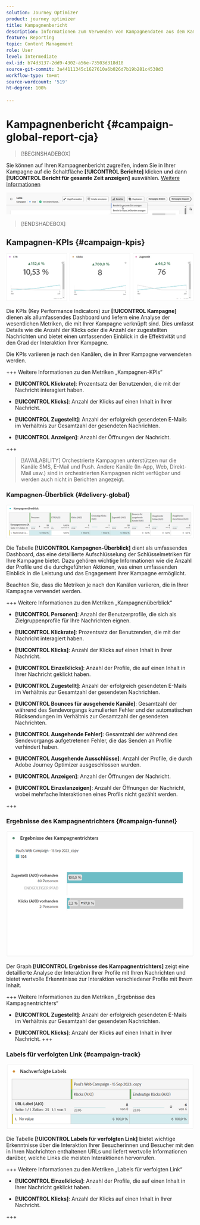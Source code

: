 ```yaml
---
solution: Journey Optimizer
product: journey optimizer
title: Kampagnenbericht
description: Informationen zum Verwenden von Kampagnendaten aus dem Kampagnenbericht
feature: Reporting
topic: Content Management
role: User
level: Intermediate
exl-id: b74d3137-2dd9-4302-a56e-73503d318d18
source-git-commit: 3a44111345c1627610a6b026d7b19b281c4538d3
workflow-type: tm+mt
source-wordcount: '519'
ht-degree: 100%

---
```


# Kampagnenbericht {#campaign-global-report-cja}

>[!BEGINSHADEBOX]

Sie können auf Ihren Kampagnenbericht zugreifen, indem Sie in Ihrer Kampagne auf die Schaltfläche **[!UICONTROL Berichte]** klicken und dann **[!UICONTROL Bericht für gesamte Zeit anzeigen]** auswählen. [Weitere Informationen](report-gs-cja.md)

![](assets/report-access.png)

>[!ENDSHADEBOX]

## Kampagnen-KPIs {#campaign-kpis}

![](assets/cja-email-kpis.png)

Die KPIs (Key Performance Indicators) zur **[!UICONTROL Kampagne]** dienen als allumfassendes Dashboard und liefern eine Analyse der wesentlichen Metriken, die mit Ihrer Kampagne verknüpft sind. Dies umfasst Details wie die Anzahl der Klicks oder die Anzahl der zugestellten Nachrichten und bietet einen umfassenden Einblick in die Effektivität und den Grad der Interaktion Ihrer Kampagne.

Die KPIs variieren je nach den Kanälen, die in Ihrer Kampagne verwendeten werden.

+++ Weitere Informationen zu den Metriken „Kampagnen-KPIs“

* **[!UICONTROL Klickrate]**: Prozentsatz der Benutzenden, die mit der Nachricht interagiert haben.

* **[!UICONTROL Klicks]**: Anzahl der Klicks auf einen Inhalt in Ihrer Nachricht.

* **[!UICONTROL Zugestellt]**: Anzahl der erfolgreich gesendeten E-Mails im Verhältnis zur Gesamtzahl der gesendeten Nachrichten.

* **[!UICONTROL Anzeigen]**: Anzahl der Öffnungen der Nachricht.

+++

>[!AVAILABILITY]
>Orchestrierte Kampagnen unterstützen nur die Kanäle SMS, E-Mail und Push. Andere Kanäle (In-App, Web, Direkt-Mail usw.) sind in orchestrierten Kampagnen nicht verfügbar und werden auch nicht in Berichten angezeigt.

### Kampagnen-Überblick {#delivery-global}

![](assets/cja-campaign-overview.png)

Die Tabelle **[!UICONTROL Kampagnen-Überblick]** dient als umfassendes Dashboard, das eine detaillierte Aufschlüsselung der Schlüsselmetriken für Ihre Kampagne bietet. Dazu gehören wichtige Informationen wie die Anzahl der Profile und die durchgeführten Aktionen, was einen umfassenden Einblick in die Leistung und das Engagement Ihrer Kampagne ermöglicht.

Beachten Sie, dass die Metriken je nach den Kanälen variieren, die in Ihrer Kampagne verwendet werden.

+++ Weitere Informationen zu den Metriken „Kampagnenüberblick“

* **[!UICONTROL Personen]**: Anzahl der Benutzerprofile, die sich als Zielgruppenprofile für Ihre Nachrichten eignen.

* **[!UICONTROL Klickrate]**: Prozentsatz der Benutzenden, die mit der Nachricht interagiert haben.

* **[!UICONTROL Klicks]**: Anzahl der Klicks auf einen Inhalt in Ihrer Nachricht.

* **[!UICONTROL Einzelklicks]**: Anzahl der Profile, die auf einen Inhalt in Ihrer Nachricht geklickt haben.

* **[!UICONTROL Zugestellt]**: Anzahl der erfolgreich gesendeten E-Mails im Verhältnis zur Gesamtzahl der gesendeten Nachrichten.

* **[!UICONTROL Bounces für ausgehende Kanäle]**: Gesamtzahl der während des Sendevorgangs kumulierten Fehler und der automatischen Rücksendungen im Verhältnis zur Gesamtzahl der gesendeten Nachrichten.

* **[!UICONTROL Ausgehende Fehler]**: Gesamtzahl der während des Sendevorgangs aufgetretenen Fehler, die das Senden an Profile verhindert haben.

* **[!UICONTROL Ausgehende Ausschlüsse]**: Anzahl der Profile, die durch Adobe Journey Optimizer ausgeschlossen wurden.

* **[!UICONTROL Anzeigen]**: Anzahl der Öffnungen der Nachricht.

* **[!UICONTROL Einzelanzeigen]**: Anzahl der Öffnungen der Nachricht, wobei mehrfache Interaktionen eines Profils nicht gezählt werden.

+++

### Ergebnisse des Kampagnentrichters {#campaign-funnel}

![](assets/cja-campaign-funnel.png)

Der Graph **[!UICONTROL Ergebnisse des Kampagnentrichters]** zeigt eine detaillierte Analyse der Interaktion Ihrer Profile mit Ihren Nachrichten und bietet wertvolle Erkenntnisse zur Interaktion verschiedener Profile mit Ihrem Inhalt.

+++ Weitere Informationen zu den Metriken „Ergebnisse des Kampagnentrichters“

* **[!UICONTROL Zugestellt]**: Anzahl der erfolgreich gesendeten E-Mails im Verhältnis zur Gesamtzahl der gesendeten Nachrichten.

* **[!UICONTROL Klicks]**: Anzahl der Klicks auf einen Inhalt in Ihrer Nachricht.
+++

### Labels für verfolgten Link {#campaign-track}

![](assets/cja-campaign-tracked-link.png)

Die Tabelle **[!UICONTROL Labels für verfolgten Link]** bietet wichtige Erkenntnisse über die Interaktion Ihrer Besucherinnen und Besucher mit den in Ihren Nachrichten enthaltenen URLs und liefert wertvolle Informationen darüber, welche Links die meisten Interaktionen hervorrufen.

+++ Weitere Informationen zu den Metriken „Labels für verfolgten Link“

* **[!UICONTROL Einzelklicks]**: Anzahl der Profile, die auf einen Inhalt in Ihrer Nachricht geklickt haben.

* **[!UICONTROL Klicks]**: Anzahl der Klicks auf einen Inhalt in Ihrer Nachricht.

+++
